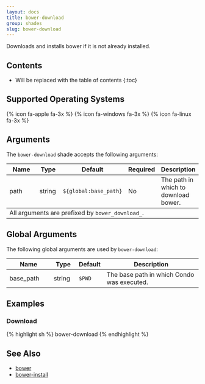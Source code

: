 ```yaml
---
layout: docs
title: bower-download
group: shades
slug: bower-download
---
```


Downloads and installs bower if it is not already installed.

## Contents

* Will be replaced with the table of contents
{:toc}

## Supported Operating Systems

{% icon fa-apple fa-3x %} {% icon fa-windows fa-3x %} {% icon fa-linux fa-3x %}

## Arguments

The `bower-download` shade accepts the following arguments:

<div class="table-responsive">
    <table class="table table-bordered table-striped">
    <thead>
        <tr>
            <th style="width:100px;">Name</th>
            <th style="width:50px;">Type</th>
            <th style="width:50px;">Default</th>
            <th style="width:25px;">Required</th>
            <th>Description</th>
        </tr>
    </thead>
    <tbody>
        <tr>
            <td>path</td>
            <td>string</td>
            <td><code>${global:base_path}</code></td>
            <td>No</td>
            <td>The path in which to download bower.</td>
        </tr>
    </tbody>
    <tfooter>
        <tr>
            <td colspan="5">All arguments are prefixed by <code>bower_download_</code>.</td>
        </tr>
    </tfooter>
    </table>
</div>

## Global Arguments

The following global arguments are used by `bower-download`:

<div class="table-responsive">
    <table class="table table-bordered table-striped">
    <thead>
        <tr>
            <th style="width:100px;">Name</th>
            <th style="width:50px;">Type</th>
            <th style="width:50px;">Default</th>
            <th>Description</th>
        </tr>
    </thead>
    <tbody>
        <tr>
            <td>base_path</td>
            <td>string</td>
            <td><code>$PWD</code></td>
            <td>The base path in which Condo was executed.</td>
        </tr>
    </tbody>
    </table>
</div>

## Examples

### Download

{% highlight sh %}
bower-download
{% endhighlight %}

## See Also

* [bower]({{site.baseurl}}/shades/bower)
* [bower-install]({{site.baseurl}}/shades/bower-download)
